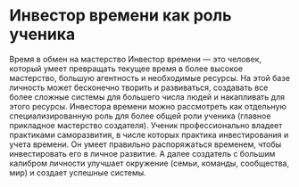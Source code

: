 # Инвестор времени как роль ученика

Время в обмен на мастерство
Инвестор времени — это человек, который умеет превращать текущее время в более высокое мастерство, большую агентность и необходимые ресурсы. На этой базе личность может бесконечно творить и развиваться, создавать все более сложные системы для большего числа людей и накапливать для этого ресурсы.
Инвестора времени можно рассмотреть как отдельную специализированную роль для более общей роли ученика (главное прикладное мастерство создателя). Ученик профессионально владеет практиками саморазвития, в числе которых практика инвестирования и учета времени. Он умеет правильно распоряжаться временем, чтобы инвестировать его в личное развитие. А далее создатель с большим калибром личности улучшает окружение (семьи, команды, сообщества, мир) и создает успешные системы.
